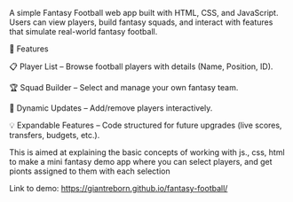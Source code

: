 A simple Fantasy Football web app built with HTML, CSS, and JavaScript.
Users can view players, build fantasy squads, and interact with features that simulate real-world fantasy football.

🚀 Features

📋 Player List – Browse football players with details (Name, Position, ID).

🏆 Squad Builder – Select and manage your own fantasy team.

🔄 Dynamic Updates – Add/remove players interactively.

💡 Expandable Features – Code structured for future upgrades (live scores, transfers, budgets, etc.).

   This is aimed at explaining the basic concepts of working with js., css, html to make a mini fantasy demo app where you can select players, and get pionts assigned to them with each selection

Link to demo:
https://giantreborn.github.io/fantasy-football/




